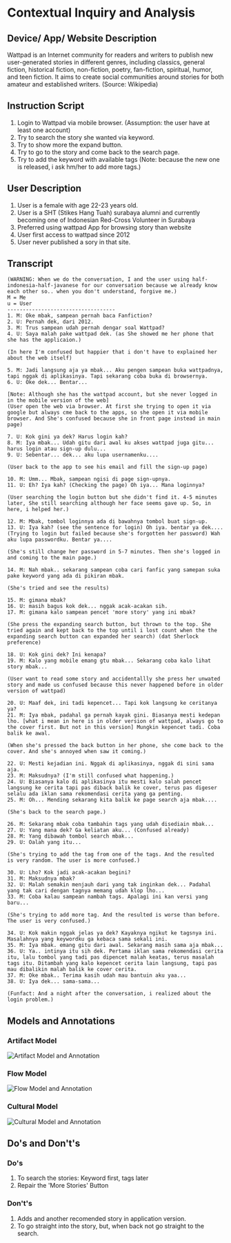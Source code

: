 # Contextual Inquiry and Analysis
## Device/ App/ Website Description
Wattpad is an Internet community for readers and writers to publish new user-generated stories in different genres, including classics, general fiction, historical fiction, non-fiction, poetry, fan-fiction, spiritual, humor, and teen fiction. It aims to create social communities around stories for both amateur and established writers. (Source: Wikipedia)
## Instruction Script
1. Login to Wattpad via mobile browser. (Assumption: the user have at least one account)
2. Try to search the story she wanted via keyword.
3. Try to show more the expand button.
4. Try to go to the story and come back to the search page.
5. Try to add the keyword with available tags (Note: because the new one is released, i ask hm/her to add more tags.)
## User Description
1. User is a female with age  22-23 years old.
2. User is a SHT (Stikes Hang Tuah) surabaya alumni and currently becoming one of Indonesian Red-Cross Volunteer in Surabaya
3. Preferred using wattpad App for browsing story than website
4. User first access to wattpad since 2012
5. User never published a sory in that site.
## Transcript
```
(WARNING: When we do the conversation, I and the user using half-indonesia-half-javanese for our conversation because we already know each other so.. when you don't understand, forgive me.)
M = Me
u = User
-----------------------------------
1. M: Oke mbak, sampean pernah baca Fanfiction?
2. U: Pernah dek, dari 2012.
3. M: Trus sampean udah pernah dengar soal Wattpad?
4. U: Saya malah pake wattpad dek. (as She showed me her phone that she has the applicaion.)

(In here I'm confused but happier that i don't have to explained her about the web itself)

5. M: Jadi langsung aja ya mbak... Aku pengen sampean buka wattpadnya, tapi nggak di aplikasinya. Tapi sekarang coba buka di browsernya.
6. U: Oke dek... Bentar...

[Note: Although she has the wattpad account, but she never logged in in the mobile version of the web]
(User open the web via browser. At first she trying to open it via google but always cme back to the apps, so she open it via mobile browser. And She's confused because she in front page instead in main page)

7. U: Kok gini ya dek? Harus login kah?
8. M: Iya mbak... Udah gitu dari awal ku akses wattpad juga gitu... harus login atau sign-up dulu...
9. U: Sebentar... dek... aku lupa usernamenku....

(User back to the app to see his email and fill the sign-up page)

10. M: Umm... Mbak, sampean ngisi di page sign-upnya.
11. U: Eh? Iya kah? (Checking the page) Oh iya... Mana loginnya?

(User searching the login button but she didn't find it. 4-5 minutes later, She still searching although her face seems gave up. So, in here, i helped her.)

12. M: Mbak, tombol loginnya ada di bawahnya tombol buat sign-up.
13. U: Iya kah? (see the sentence for login) Oh iya. bentar ya dek.... (Trying to login but failed because she's forgotten her password) Wah aku lupa passwordku. Bentar ya....

(She's still change her password in 5-7 minutes. Then she's logged in and coming to the main page.)

14. M: Nah mbak.. sekarang sampean coba cari fanfic yang samepan suka pake keyword yang ada di pikiran mbak.

(She's tried and see the results)

15. M: gimana mbak?
16. U: masih bagus kok dek... nggak acak-acakan sih.
17. M: gimana kalo sampean pencet 'more story' yang ini mbak?

(She press the expanding search button, but thrown to the top. She tried again and kept back to the top until i lost count when the the expanding search button can expanded her search) (dat Sherlock preference)

18. U: Kok gini dek? Ini kenapa?
19. M: Kalo yang mobile emang gtu mbak... Sekarang coba kalo lihat story mbak...

(User want to read some story and accidentallly she press her unwated story and made us confused because this never happened before in older version of wattpad)

20. U: Maaf dek, ini tadi kepencet... Tapi kok langsung ke ceritanya ya? 
21. M: Iya mbak, padahal ga pernah kayak gini. Biasanya mesti kedepan lho. [what i mean in here is in older version of wattpad, always go to the cover first. But not in this version] Mungkin kepencet tadi. Coba balik ke awal.

(When she's pressed the back button in her phone, she come back to the cover. And she's annoyed when saw it coming.)

22. U: Mesti kejadian ini. Nggak di aplikasinya, nggak di sini sama aja.
23. M: Maksudnya? (I'm still confused what happening.)
24. U: Biasanya kalo di aplikasinya itu mesti kalo salah pencet langsung ke cerita tapi pas diback balik ke cover, terus pas digeser selalu ada iklan sama rekomendasi cerita yang ga penting.
25. M: Oh... Mending sekarang kita balik ke page search aja mbak....

(She's back to the search page.)

26. M: Sekarang mbak coba tambahin tags yang udah disediain mbak...
27. U: Yang mana dek? Ga keliatan aku... (Confused already)
28. M: Yang dibawah tombol search mbak...
29. U: Oalah yang itu...

(She's trying to add the tag from one of the tags. And the resulted  is very random. The user is more confused.)

30. U: Lho? Kok jadi acak-acakan begini?
31. M: Maksudnya mbak?
32. U: Malah semakin menjauh dari yang tak inginkan dek... Padahal yang tak cari dengan tagnya memang udah klop lho...
33. M: Coba kalau sampean nambah tags. Apalagi ini kan versi yang baru...

(She's trying to add more tag. And the resulted is worse than before. The user is very confused.)

34. U: Kok makin nggak jelas ya dek? Kayaknya ngikut ke tagsnya ini. Masalahnya yang keywordku ga kebaca sama sekali ini.
35. M: Iya mbak. emang gitu dari awal. Sekarang masih sama aja mbak...
36. U: Ya.. intinya itu sih dek. Pertama iklan sama rekomendasi cerita itu, lalu tombol yang tadi pas dipencet malah keatas, terus masalah tags itu. Ditambah yang kalo kepencet cerita lain langsung, tapi pas mau dibalikin malah balik ke cover cerita.
37. M: Oke mbak.. Terima kasih udah mau bantuin aku yaa...
38. U: Iya dek... sama-sama...

(Funfact: And a night after the conversation, i realized about the login problem.)

```
## Models and Annotations
### Artifact Model
![Artifact Model and Annotation](https://picsum.photos/400/300/?random)
### Flow Model
![Flow Model and Annotation](https://picsum.photos/400/300/?random)
### Cultural Model
![Cultural Model and Annotation](https://picsum.photos/400/300/?random)
## Do's and Don't's
### Do's
1. To search the stories: Keyword first, tags later
2. Repair the 'More Stories' Button

### Don't's
1. Adds and another recomended story in application version.
2. To go straight into the story, but, when back not go straight to the search.
